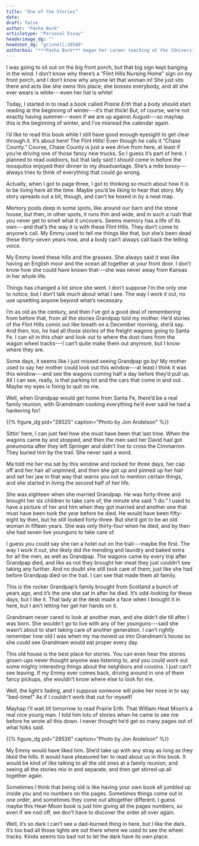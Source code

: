 ```yaml
---
title: "One of the Stories"
date: 
draft: false
author: "Pasha Buck"
articletype: "Personal Essay"
headerimage_dg: ""
headshot_dg: "grinnell:28580"
authorbio: "***Pasha Buck*** began her career teaching at the [University of Kansas](https://ku.edu/) in her last two years in her native state, helped start and taught at the [Westmoreland County Community College](https://westmoreland.edu/) in western Pennsylvania a dozen years later, and has spent nearly all her 88 years working in the garden and writing short stories, articles, poems, and books. “One of the Stories“ demonstrates her love for the [Flint Hills](https://en.wikipedia.org/wiki/Flint_Hills). One project, while she was directing a program funded by the [United States Agency for International Development](https://www.usaid.gov/) (USAID) was a photo-documentary, [Farmers Feed The World: A Tribute To Women In Agriculture](https://www.kshs.org/index.php?url=dart/units/view/47107), copies of which are literally all over the world, especially used by the [United Nations Food and Agriculture Organization](http://www.fao.org/home/en/) (FAO) in Africa. Pasha now lives in Grinnell, Iowa, in the [Mayflower Community](https://www.mayflowerhomes.com/), with her husband John."
---
```


I was going to sit out on the big front porch, but that big sign kept banging in the wind. I don’t know why there’s a “Flint Hills Nursing Home” sign on my front porch, and I don’t know why anyone let that woman in! She just sits there and acts like she owns this place; she bosses everybody, and all she ever wears is white---even her hat is white!  

Today, I started in to read a book called *Prairie Erth* that a body should start reading at the beginning of winter---it’s that thick! But, of course, we’re not exactly having summer---even if we are up against August---so mayhap this is the beginning of winter, and I’ve misread the calendar again.  

I’d like to read this book while I still have good enough eyesight to get clear through it. It’s about here! The Flint Hills! Even though he calls it “Chase County.” Course, Chase County is just a wee drive from here, at least if you’re driving one of those fancy new trucks. So I guess it’s part of here.
I planned to read outdoors, but that lady said I should come in before the mosquitos enjoyed their dinner to my disadvantage. She’s a mite bossy---always tries to think of everything that could go wrong.  

Actually, when I got to page three, I got to thinking so much about how it is to be living here all the time. Maybe you’d be liking to hear that story. My story spreads out a bit, though, and can’t be boxed in by a neat map.  

Memory pools deep in some spots, like around our barn and the stone house, but then, in other spots, it runs thin and wide, and in such a rush that you never get to smell what it uncovers. Seems memory has a life of its own---and that’s the way it is with these Flint Hills. They don’t come to anyone’s call.
My Emmy used to tell me things like that, but she’s been dead these thirty-seven years now, and a body can’t always call back the telling voice.  

My Emmy loved these hills and the grasses. She always said it was like having an English moor and the ocean all together at your front door. I don’t know how she could have known that---she was never away from Kansas in her whole life.  

Things has changed a lot since she went. I don’t suppose I’m the only one to notice, but I don’t talk much about what I see. The way I work it out, no use upsetting anyone beyond what’s necessary.  

I’m as old as the century, and then I’ve got a good deal of remembering from before that, from all the stories Grandpap told my mother. He’d stories of the Flint Hills comin out like breath on a December morning, she’d say. And then, too, he had all those stories of the freight wagons going to Santa Fe. I can sit in this chair and look out to where the dust rises from the wagon wheel tracks---I can’t quite make them out anymore, but I know where they are.  

Some days, it seems like I just missed seeing Grandpap go by!
My mother used to say her mother could look out this window---at least I think it was this window---and see the wagons coming half a day before they’d pull up. All I can see, really, is that parking lot and the cars that come in and out. Maybe my eyes is fixing to quit on me.  

Well, when Grandpap would get home from Santa Fe, there’d be a real family reunion, with Gramdmam cooking everything he’d ever said he had a hankering for!  


{{% figure_dg pid="28525" caption="Photo by Jon Andelson" %}}

Sittin’ here, I can just feel how she must have been that last time. When the wagons came by and stopped, and then the men said her David had got pneumonia after they left Springer and didn’t live to cross the Cimmarron. They buried him by the trail. She never said a word.  

Ma told me her ma sat by this window and rocked for three days, her cap off and her hair all unpinned, and then she got up and pinned up her hair and set her jaw in that way that warns you not to mention certain things, and she started in living the second half of her life.  

She was eighteen when she married Grandpap. He was forty-three and brought her six children to take care of, the minute she said “I do.” I used to have a picture of her and him when they got married and another one that must have been took the year before he died. He would have been fifty-eight by then, but he still looked forty-three. But she’d got to be an old woman in fifteen years. She was only thirty-four when he died, and by then she had seven live younguns to take care of.  

I guess you could say she ran a hotel out on the trail---maybe  the  first.  The  way  I  work it out, she likely did the mending  and  laundry  and  baked extra for all the men, as well as Grandpap. The wagons came by every trip after Grandpap died, and like as not they brought her meat they just couldn’t see taking any further. And no doubt she still took care of them, just like she had before Grandpap died on the trail. I can see that made them all family.  

This is the rocker Grandpap’s  family  brought  from Scotland a bunch of years ago, and it’s the one she sat in after he died. It’s odd-looking for these days, but I like it. That lady at the desk made a face when I brought it in here, but I ain’t letting her get her hands on it.  

Grandmam never cared to look at another man, and she didn’t die till after I was born. She wouldn’t go to live with any of her younguns---said she wasn’t about to start taking care of another generation. I can’t rightly remember how old I was when my ma moved us into Grandmam’s house so she could see Grandmam would eat proper every day.  

This old house is the best place for stories. You can even hear the stories grown-ups never thought anyone was listening to, and you could work out some mighty interesting things about the neighbors and cousins. I just can’t see leaving. If my Emmy ever comes back, driving around in one of them fancy pickups, she wouldn’t know where else to look for me.  

Well, the light’s fading, and I suppose someone will poke her nose in to say “bed-time!” As if I couldn’t work that out for myself!  

Mayhap  I’ll  wait  till  tomorrow to read Prairie Erth. That  William  Heat Moon’s  a  real nice young man. I told him lots of stories when he came to see me before he wrote all this down. I never thought he’d get so many pages out of what folks said.  


{{% figure_dg pid="28526" caption="Photo by Jon Andelson" %}}

My  Emmy  would  have  liked him. She’d take up with any stray as long as they liked the hills. It would have pleasured her to read about us in this book. It would be kind of like talking to all the old ones at a family reunion, and seeing all the stories mix in and separate, and then get stirred up all together again.  

Sometimes I think that being old is like having your own book all jumbled up inside you and no numbers on the pages. Sometimes things come out in one order, and sometimes they come out altogether different. I guess maybe this Heat-Moon book is just him giving all the pages numbers, so even if we nod off, we don’t have to discover the order all over again.  

Well, it’s so dark I can’t see a dad-burned thing in here, but I like the dark. It’s too bad all those lights are out there where we used to see the wheel tracks. Kinda seems too bad not to let the dark have its own place.  
